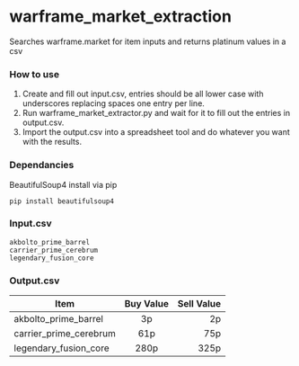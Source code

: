 # warframe_market_extraction
Searches warframe.market for item inputs and returns platinum values in a csv

### How to use
1. Create and fill out input.csv, entries should be all lower case with underscores replacing spaces
one entry per line.
2. Run warframe_market_extractor.py and wait for it to fill out the entries in output.csv.
3. Import the output.csv into a spreadsheet tool and do whatever you want with the results.

### Dependancies
BeautifulSoup4
install via pip
```
pip install beautifulsoup4
```

### Input.csv
```
akbolto_prime_barrel
carrier_prime_cerebrum
legendary_fusion_core
```

### Output.csv
| Item                   | Buy Value     | Sell Value  |
| ---------------------- |:-------------:| -----------:|
| akbolto_prime_barrel   | 3p            | 2p          |
| carrier_prime_cerebrum | 61p           | 75p         |
| legendary_fusion_core  | 280p          | 325p        |
